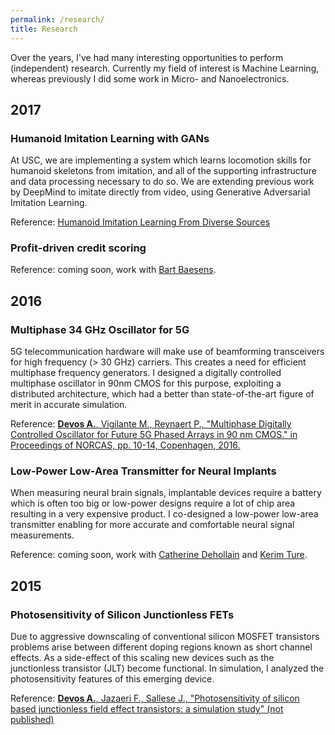 ```yaml
---
permalink: /research/
title: Research
---
```

Over the years, I've had many interesting opportunities to perform (independent) research. Currently my field of interest is Machine Learning, whereas previously I did some work in Micro- and Nanoelectronics.

## 2017
### Humanoid Imitation Learning with GANs
At USC, we are implementing a system which learns locomotion skills for humanoid skeletons from imitation, and all of the supporting infrastructure and data processing necessary to do so. We are extending previous work by DeepMind to imitate directly from video, using Generative Adversarial Imitation Learning.

Reference: [Humanoid Imitation Learning From Diverse Sources](https://arnoutdevos.github.io/Humanoid-Imitation-Learning-from-Diverse-Sources/)

### Profit-driven credit scoring
Reference: coming soon, work with [Bart Baesens](https://feb.kuleuven.be/Bart.Baesens).

## 2016
### Multiphase 34 GHz Oscillator for 5G
5G telecommunication hardware will make use of beamforming transceivers for high frequency (> 30 GHz) carriers. This creates a need for efficient multiphase frequency generators. I designed a digitally controlled multiphase oscillator in 90nm CMOS for this purpose, exploiting a distributed architecture, which had a better than state-of-the-art figure of merit in accurate simulation.

Reference: [**Devos A.**, Vigilante M., Reynaert P., "Multiphase Digitally Controlled Oscillator for Future 5G Phased Arrays in 90 nm CMOS." in Proceedings of NORCAS, pp. 10-14, Copenhagen, 2016.](http://ieeexplore.ieee.org/document/7792882/)

### Low-Power Low-Area Transmitter for Neural Implants
When measuring neural brain signals, implantable devices require a battery which is often too big or low-power designs require a lot of chip area resulting in a very expensive product. I co-designed a low-power low-area transmitter enabling for more accurate and comfortable neural signal measurements.

Reference: coming soon, work with [Catherine Dehollain](https://people.epfl.ch/cgi-bin/people?id=107331&op=bio&lang=en&cvlang=en) and [Kerim Ture](https://people.epfl.ch/cgi-bin/people?id=222513&op=publications&lang=en&cvlang=en).
## 2015
### Photosensitivity of Silicon Junctionless FETs
Due to aggressive downscaling of conventional silicon MOSFET transistors problems arise between different doping regions known as short channel effects. As a side-effect of this scaling new devices such as the junctionless transistor (JLT) become functional. In simulation, I analyzed the photosensitivity features of this emerging device.

Reference: [**Devos A.**, Jazaeri F., Sallese J., "Photosensitivity of silicon based junctionless field
effect transistors: a simulation study" (not published)](https://arnoutdevos.github.io/assets/pdf/JLT_EPFL_ArnoutDevos.pdf)